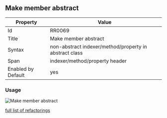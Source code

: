 ## Make member abstract

Property | Value
--- | --- 
Id | RR0069
Title | Make member abstract
Syntax | non\-abstract indexer/method/property in abstract class
Span | indexer/method/property header
Enabled by Default | yes

### Usage

![Make member abstract](../../images/refactorings/MakeMemberAbstract.png)

[full list of refactorings](Refactorings.md)
